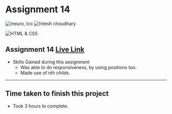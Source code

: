 # Assignment 14

![ineuro, lco](https://img.shields.io/badge/iNeuron-LCO-green)
![hitesh choudhary](https://img.shields.io/badge/Hitesh--Choudhary-Full--stack--JS--bootcamp-red)

![HTML & CSS](https://img.shields.io/badge/HTML-CSS-orange)

## Assignment 14 [Live Link]()

- Skills Gained during this assignment
  - Was able to do responsiveness, by using positions too.
  - Made use of nth childs.

---

## Time taken to finish this project

- Took 3 hours to complete.
